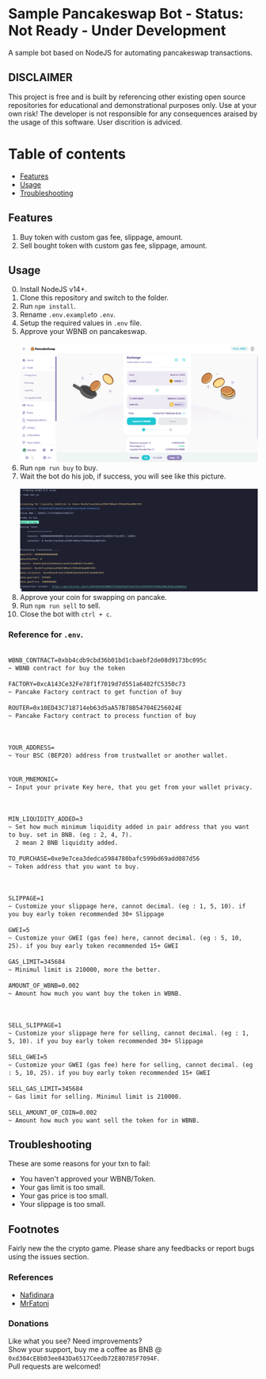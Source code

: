 # Sample Pancakeswap Bot - Status: Not Ready - Under Development

A sample bot based on NodeJS for automating pancakeswap transactions.

## DISCLAIMER

This project is free and is built by referencing other existing open source repositories for educational and demonstrational purposes only. Use at your own risk! The developer is not responsible for any consequences araised by the usage of this software. User discrition is adviced.

# Table of contents

- [Features](#FEATURES)
- [Usage](#USAGE)
- [Troubleshooting](#TROUBLESHOOTING)

## Features

1. Buy token with custom gas fee, slippage, amount.<br>
2. Sell bought token with custom gas fee, slippage, amount.

## Usage

0. Install NodeJS v14+.
1. Clone this repository and switch to the folder.
2. Run `npm install`.
3. Rename `.env.example`to `.env`.
4. Setup the required values in `.env` file.
5. Approve your WBNB on pancakeswap.
   <br><br>
   <img src="./assets/img.png">
6. Run `npm run buy` to buy.
7. Wait the bot do his job, if success, you will see like this picture.
   <br><br>
   <img src="./assets/botimg.PNG">
8. Approve your coin for swapping on pancake.
9. Run `npm run sell` to sell.
10. Close the bot with `ctrl + c`.

### Reference for `.env`.

```

WBNB_CONTRACT=0xbb4cdb9cbd36b01bd1cbaebf2de08d9173bc095c
~ WBNB contract for buy the token

FACTORY=0xcA143Ce32Fe78f1f7019d7d551a6402fC5350c73
~ Pancake Factory contract to get function of buy

ROUTER=0x10ED43C718714eb63d5aA57B78B54704E256024E
~ Pancake Factory contract to process function of buy



YOUR_ADDRESS=
~ Your BSC (BEP20) address from trustwallet or another wallet.


YOUR_MNEMONIC=
~ Input your private Key here, that you get from your wallet privacy.



MIN_LIQUIDITY_ADDED=3
~ Set how much minimum liquidity added in pair address that you want to buy. set in BNB. (eg : 2, 4, 7).
  2 mean 2 BNB liquidity added.

TO_PURCHASE=0xe9e7cea3dedca5984780bafc599bd69add087d56
~ Token address that you want to buy.



SLIPPAGE=1
~ Customize your slippage here, cannot decimal. (eg : 1, 5, 10). if you buy early token recommended 30+ Slippage

GWEI=5
~ Customize your GWEI (gas fee) here, cannot decimal. (eg : 5, 10, 25). if you buy early token recommended 15+ GWEI

GAS_LIMIT=345684
~ Minimul limit is 210000, more the better.

AMOUNT_OF_WBNB=0.002
~ Amount how much you want buy the token in WBNB.



SELL_SLIPPAGE=1
~ Customize your slippage here for selling, cannot decimal. (eg : 1, 5, 10). if you buy early token recommended 30+ Slippage

SELL_GWEI=5
~ Customize your GWEI (gas fee) here for selling, cannot decimal. (eg : 5, 10, 25). if you buy early token recommended 15+ GWEI

SELL_GAS_LIMIT=345684
~ Gas limit for selling. Minimul limit is 210000.

SELL_AMOUNT_OF_COIN=0.002
~ Amount how much you want sell the token for in WBNB.

```

## Troubleshooting

These are some reasons for your txn to fail:
<br>

- You haven't approved your WBNB/Token.
- Your gas limit is too small.
- Your gas price is too small.
- Your slippage is too small.

## Footnotes

Fairly new the the crypto game. Please share any feedbacks or report bugs using the issues section.

### References

- [Nafidinara](https://github.com/Nafidinara/bot-pancakeswap)<br>
- [MrFatoni](https://github.com/MrFatoni/pancakeswap-sniping-bot)<br>

### Donations

Like what you see? Need improvements?<br>
Show your support, buy me a coffee as BNB @ `0xd304cE8b03ee843Da6517Ceedb72E80785F7094F`.<br>
Pull requests are welcomed!
